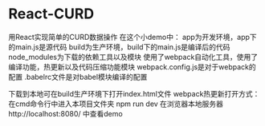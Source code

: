 # React-CURD
用React实现简单的CURD数据操作
在这个小demo中：
app为开发环境，app下的main.js是源代码
build为生产环境，build下的main.js是编译后的代码
node_modules为下载的依赖工具以及模块
使用了webpack自动化工具，使用了编译功能，热更新以及代码压缩功能模块
webpack.config.js是对于webpack的配置
.babelrc文件是对babel模块编译的配置


下载到本地可在build生产环境下打开index.html文件
webpack热更新打开方式：
在cmd命令行中进入本项目文件夹   npm run dev 
在浏览器本地服务器 http://localhost:8080/  中查看demo

